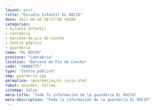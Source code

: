 ```yaml
---
layout: post
title: "Escuela Infantil EL ROCIO"
date: 2017-09-20 20:57:05 +0200
categories:
- Escuela Infantil
- cantabria
- barcena-de-pie-de-concha
- Centro público
- guarderia
name: "EL ROCIO"
province: "Cantabria"
location: "Barcena de Pie de Concha"
code: "39000775"
type: "Centro público"
img: guarderia.jpg
permalink: /guarderias/el-rocio.html
robot: noindex, follow
sitemap: false
meta-title: "Toda la información de la guardería EL ROCIO"
meta-description: "Toda la información de la guardería EL ROCIO"
---
```

